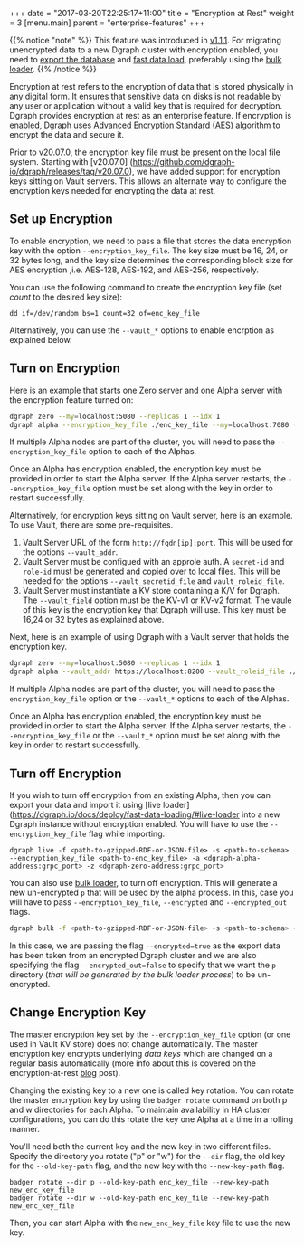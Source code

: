 +++
date = "2017-03-20T22:25:17+11:00"
title = "Encryption at Rest"
weight = 3
[menu.main]
    parent = "enterprise-features"
+++

{{% notice "note" %}}
This feature was introduced in [v1.1.1](https://github.com/dgraph-io/dgraph/releases/tag/v1.1.1).
For migrating unencrypted data to a new Dgraph cluster with encryption enabled, you need to
[export the database](https://dgraph.io/docs/deploy/dgraph-administration/#exporting-database) and [fast data load](https://dgraph.io/docs/deploy/#fast-data-loading),
preferably using the [bulk loader](https://dgraph.io/docs/deploy/#bulk-loader).
{{% /notice %}}

Encryption at rest refers to the encryption of data that is stored physically in any
digital form. It ensures that sensitive data on disks is not readable by any user
or application without a valid key that is required for decryption. Dgraph provides
encryption at rest as an enterprise feature. If encryption is enabled, Dgraph uses
[Advanced Encryption Standard (AES)](https://en.wikipedia.org/wiki/Advanced_Encryption_Standard)
algorithm to encrypt the data and secure it.

Prior to v20.07.0, the encryption key file must be present on the local file system.
Starting with [v20.07.0] (https://github.com/dgraph-io/dgraph/releases/tag/v20.07.0),
we have added support for encryption keys sitting on Vault servers. This allows an alternate
way to configure the encryption keys needed for encrypting the data at rest.

## Set up Encryption

To enable encryption, we need to pass a file that stores the data encryption key with the option
`--encryption_key_file`. The key size must be 16, 24, or 32 bytes long, and the key size determines
the corresponding block size for AES encryption ,i.e. AES-128, AES-192, and AES-256, respectively.

You can use the following command to create the encryption key file (set _count_ to the
desired key size):

```
dd if=/dev/random bs=1 count=32 of=enc_key_file
```

Alternatively, you can use the `--vault_*` options to enable encrption as explained below.

## Turn on Encryption

Here is an example that starts one Zero server and one Alpha server with the encryption feature turned on:

```bash
dgraph zero --my=localhost:5080 --replicas 1 --idx 1
dgraph alpha --encryption_key_file ./enc_key_file --my=localhost:7080 --zero=localhost:5080
```

If multiple Alpha nodes are part of the cluster, you will need to pass the `--encryption_key_file` option to
each of the Alphas.

Once an Alpha has encryption enabled, the encryption key must be provided in order to start the Alpha server.
If the Alpha server restarts, the `--encryption_key_file` option must be set along with the key in order to
restart successfully.

Alternatively, for encryption keys sitting on Vault server, here is an example. To use Vault, there are some pre-requisites.
1. Vault Server URL of the form `http://fqdn[ip]:port`. This will be used for the options `--vault_addr`.
2. Vault Server must be configued with an approle auth. A `secret-id` and `role-id` must be generated and copied over to local files. This will be needed for the options `--vault_secretid_file` and `vault_roleid_file`.
3. Vault Server must instantiate a KV store containing a K/V for Dgraph. The `--vault_field` option must be the KV-v1 or KV-v2 format. The vaule of this key is the encryption key that Dgraph will use. This key must be 16,24 or 32 bytes as explained above.

Next, here is an example of using Dgraph with a Vault server that holds the encryption key.
```bash
dgraph zero --my=localhost:5080 --replicas 1 --idx 1
dgraph alpha --vault_addr https://localhost:8200 --vault_roleid_file ./roleid --vault_secretid_file ./secretid --vault_field enc_key_name --my=localhost:7080 --zero=localhost:5080
```

If multiple Alpha nodes are part of the cluster, you will need to pass the `--encryption_key_file` option or the `--vault_*` options to
each of the Alphas.

Once an Alpha has encryption enabled, the encryption key must be provided in order to start the Alpha server.
If the Alpha server restarts, the `--encryption_key_file` or the `--vault_*` option must be set along with the key in order to
restart successfully.

## Turn off Encryption

If you wish to turn off encryption from an existing Alpha, then you can export your data and import it using [live loader](https://dgraph.io/docs/deploy/fast-data-loading/#live-loader into a new Dgraph instance without encryption enabled. You will have to use the `--encryption_key_file` flag while importing.

```
dgraph live -f <path-to-gzipped-RDF-or-JSON-file> -s <path-to-schema> --encryption_key_file <path-to-enc_key_file> -a <dgraph-alpha-address:grpc_port> -z <dgraph-zero-address:grpc_port>
```
You can also use [bulk loader](https://dgraph.io/docs/master/deploy/fast-data-loading/#bulk-loader), to turn off encryption. This will generate a new un-encrypted `p` that will be used by the alpha process. In this, case you will have to pass `--encryption_key_file`, `--encrypted` and `--encrypted_out` flags.

```bash
dgraph bulk -f <path-to-gzipped-RDF-or-JSON-file> -s <path-to-schema> --encryption_key_file <path-to-enc_key_file> --encrypted=true --encrypted_out=false
```
In this case, we are passing the flag `--encrypted=true` as the export data has been taken from an encrypted Dgraph cluster and we are also specifying the flag `--encrypted_out=false` to specify that we want the `p` directory (_that will be generated by the bulk loader process_) to be un-encrypted.

## Change Encryption Key

The master encryption key set by the `--encryption_key_file` option (or one used in Vault KV store) does not change automatically. The master
encryption key encrypts underlying *data keys* which are changed on a regular basis automatically (more info
about this is covered on the encryption-at-rest [blog][encblog] post).

[encblog]: https://dgraph.io/blog/post/encryption-at-rest-dgraph-badger#one-key-to-rule-them-all-many-keys-to-find-them

Changing the existing key to a new one is called key rotation. You can rotate the master encryption key by
using the `badger rotate` command on both p and w directories for each Alpha. To maintain availability in HA
cluster configurations, you can do this rotate the key one Alpha at a time in a rolling manner.

You'll need both the current key and the new key in two different files. Specify the directory you
rotate ("p" or "w") for the `--dir` flag, the old key for the `--old-key-path` flag, and the new key with the
`--new-key-path` flag.

```
badger rotate --dir p --old-key-path enc_key_file --new-key-path new_enc_key_file
badger rotate --dir w --old-key-path enc_key_file --new-key-path new_enc_key_file
```

Then, you can start Alpha with the `new_enc_key_file` key file to use the new key.
